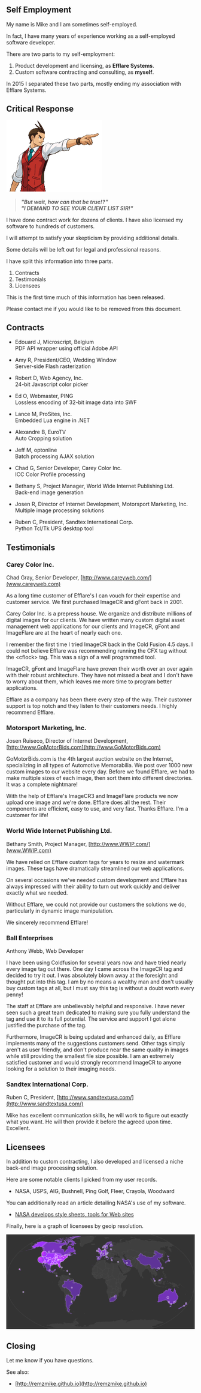 <!--
v01 - 20170117 - Yay, version 1.
-->

## Self Employment ##

My name is Mike and I am sometimes self-employed.

In fact, I have many years of experience working as a self-employed software developer.

There are two parts to my self-employment:

1. Product development and licensing, as **Efflare Systems**.
2. Custom software contracting and consulting, as **myself**.

In 2015 I separated these two parts, mostly ending my association with Efflare Systems. 

## Critical Response ##

![now!](lawyer.gif)

> _**"But wait, how can that be true!?"**_<br>
> _**"I DEMAND TO SEE YOUR CLIENT LIST SIR!"**_<br>

I have done contract work for dozens of clients.
I have also licensed my software to hundreds of customers.

I will attempt to satisfy your skepticism by providing additional details.

Some details will be left out for legal and professional reasons.

I have split this information into three parts.

1. Contracts
2. Testimonials
3. Licensees

This is the first time much of this information has been released.

Please contact me if you would like to be removed from this document.

## Contracts ##

* Edouard J, Microscript, Belgium<br>
PDF API wrapper using official Adobe API

* Amy R, President/CEO, Wedding Window<br>
Server-side Flash rasterization

* Robert D, Web Agency, Inc.<br>
24-bit Javascript color picker
  
* Ed O, Webmaster, PING<br>
Lossless encoding of 32-bit image data into SWF
  
* Lance M, ProSites, Inc.<br>
Embedded Lua engine in .NET
   
* Alexandre B, EuroTV<br>
Auto Cropping solution

* Jeff M, optonline<br>
Batch processing AJAX solution

* Chad G, Senior Developer, Carey Color Inc.<br>
ICC Color Profile processing

* Bethany S, Project Manager, World Wide Internet Publishing Ltd.<br>
Back-end image generation

* Josen R, Director of Internet Development, Motorsport Marketing, Inc.<br>
Multiple image processing solutions

* Ruben C, President, Sandtex International Corp.<br>
Python Tcl/Tk UPS desktop tool<br>

## Testimonials ##

### Carey Color Inc. ###
Chad Gray, Senior Developer, [http://www.careyweb.com/](www.careyweb.com)
 
>  
As a long time customer of Efflare's I can vouch for their expertise and customer service. We first purchased ImageCR and gFont back in 2001.
> 
Carey Color Inc. is a prepress house.  We organize and distribute millions of digital images for our clients.  We have written many custom digital asset management web applications for our clients and ImageCR, gFont and ImageFlare are at the heart of nearly each one.
>
I remember the first time I tried ImageCR back in the Cold Fusion 4.5 days. I could not believe Efflare was recommending running the CFX tag without the &lt;cflock&gt; tag.  This was a sign of a well programmed tool.
>
ImageCR, gFont and ImageFlare have proven their worth over an over again with their robust architecture.  They have not missed a beat and I don't have to worry about them, which leaves me more time to program better applications.
>
Efflare as a company has been there every step of the way. Their customer support is top notch and they listen to their customers needs.  I highly recommend Efflare.

### Motorsport Marketing, Inc. ###
Josen Ruiseco, Director of Internet Development, [http://www.GoMotorBids.com](http://www.GoMotorBids.com)

>
GoMotorBids.com is the 4th largest auction website on the Internet,
specializing in all types of Automotive Memorabilia. We post over 1000
new custom images to our website every day. Before we found Efflare, we
had to make multiple sizes of each image, then sort them into different
directories. It was a complete nightmare! 
>
With the help of Efflare's ImageCR3 and ImageFlare products we now
upload one image and we're done. Efflare does all the rest. Their
components are efficient, easy to use, and very fast. Thanks Efflare.
I'm a customer for life!

### World Wide Internet Publishing Ltd. ###
Bethany Smith, Project Manager, [http://www.WWIP.com/](www.WWIP.com)

>
We have relied on Efflare custom tags for years to resize and watermark images.
These tags have dramatically streamlined our web applications.
>
On several occasions we've needed custom development and Efflare has always impressed with their ability to turn out work quickly and deliver exactly what we needed.
>
Without Efflare, we could not provide our customers the solutions we do,
particularly in dynamic image manipulation.
>
We sincerely recommend Efflare!

### Ball Enterprises ###
Anthony Webb, Web Developer

>
I have been using Coldfusion for several years now and have 
tried nearly every image tag out there. One day I came across the
ImageCR tag and decided to try it out. I was absolutely 
blown away at the foresight and thought put into this tag.
I am by no means a wealthy man and don't usually buy custom  tags at all,
but I must say this tag is without a doubt worth every penny! 
>
The staff at Efflare are unbelievably helpful and responsive.
I have never seen such a great team dedicated to making sure you
fully understand the tag and use it to its full potential.
The service and support I got alone justified the purchase of the tag. 
>
Furthermore, ImageCR is being updated and enhanced daily, as Efflare
implements many of the suggestions customers send. Other
tags simply aren't as user friendly, and don't produce near the same
quality in images while still providing the smallest file size possible.
I am an extremely satisfied customer and would strongly recommend ImageCR
to anyone looking for a solution to their imaging needs.

### Sandtex International Corp. ###
Ruben C, President, [http://www.sandtextusa.com/](http://www.sandtextusa.com/)

>
Mike has excellent communication skills, he will work to figure out exactly what you want. He will then provide it before the agreed upon time. Excellent.

## Licensees ##

In addition to custom contracting, I also developed and licensed a niche back-end image processing solution.

Here are some notable clients I picked from my user records.

* NASA, USPS, AIG, Bushnell, Ping Golf, Fleer, Crayola, Woodward

You can additionally read an article detailing NASA's use of my software. 

* [NASA develops style sheets, tools for Web sites](https://gcn.com/articles/2005/11/29/nasa-develops-style-sheets-tools-for-web-sites.aspx)

Finally, here is a graph of licensees by geoip resolution.

![licensees](geo-sales.png)

## Closing ##

Let me know if you have questions.

See also:

* [http://remzmike.github.io](http://remzmike.github.io)